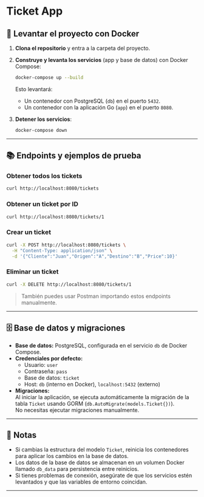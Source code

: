 # Ticket App

## 🚀 Levantar el proyecto con Docker

1. **Clona el repositorio** y entra a la carpeta del proyecto.

2. **Construye y levanta los servicios** (app y base de datos) con Docker Compose:

   ```sh
   docker-compose up --build
   ```

   Esto levantará:
   - Un contenedor con PostgreSQL (`db`) en el puerto `5432`.
   - Un contenedor con la aplicación Go (`app`) en el puerto `8080`.

3. **Detener los servicios**:

   ```sh
   docker-compose down
   ```

---

## 📚 Endpoints y ejemplos de prueba

### Obtener todos los tickets

```sh
curl http://localhost:8080/tickets
```

### Obtener un ticket por ID

```sh
curl http://localhost:8080/tickets/1
```

### Crear un ticket

```sh
curl -X POST http://localhost:8080/tickets \
  -H "Content-Type: application/json" \
  -d '{"Cliente":"Juan","Origen":"A","Destino":"B","Price":10}'
```

### Eliminar un ticket

```sh
curl -X DELETE http://localhost:8080/tickets/1
```

> También puedes usar Postman importando estos endpoints manualmente.

---

## 🗄️ Base de datos y migraciones

- **Base de datos:** PostgreSQL, configurada en el servicio `db` de Docker Compose.
- **Credenciales por defecto:**
  - Usuario: `user`
  - Contraseña: `pass`
  - Base de datos: `ticket`
  - Host: `db` (interno en Docker), `localhost:5432` (externo)
- **Migraciones:**  
  Al iniciar la aplicación, se ejecuta automáticamente la migración de la tabla `Ticket` usando GORM (`db.AutoMigrate(models.Ticket{})`).  
  No necesitas ejecutar migraciones manualmente.

---

## 📝 Notas

- Si cambias la estructura del modelo `Ticket`, reinicia los contenedores para aplicar los cambios en la base de datos.
- Los datos de la base de datos se almacenan en un volumen Docker llamado `db_data` para persistencia entre reinicios.
- Si tienes problemas de conexión, asegúrate de que los servicios estén levantados y que las variables de entorno coincidan.

---